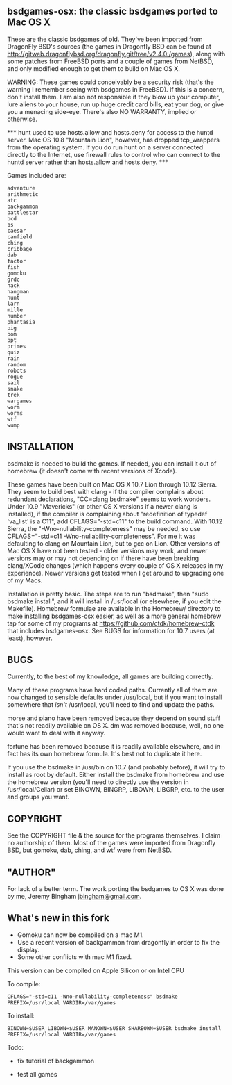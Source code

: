 bsdgames-osx: the classic bsdgames ported to Mac OS X
-----------------------------------------------------

These are the classic bsdgames of old. They've been imported from DragonFly 
BSD's sources (the games in Dragonfly BSD can be found at 
http://gitweb.dragonflybsd.org/dragonfly.git/tree/v2.4.0:/games), along with 
some patches from FreeBSD ports and a couple of games from NetBSD, and only 
modified enough to get them to build on Mac OS X. 

WARNING: These games could conceivably be a security risk (that's the warning I
remember seeing with bsdgames in FreeBSD). If this is a concern, don't install
them. I am also not responsible if they blow up your computer, lure aliens to 
your house, run up huge credit card bills, eat your dog, or give you a menacing
side-eye. There's also NO WARRANTY, implied or otherwise.

*** hunt used to use hosts.allow and hosts.deny for access to the huntd server.
Mac OS 10.8 "Mountain Lion", however, has dropped tcp_wrappers from the
operating system. If you do run hunt on a server connected directly to the
Internet, use firewall rules to control who can connect to the huntd server
rather than hosts.allow and hosts.deny. ***

Games included are:

	adventure 
	arithmetic 
	atc 
	backgammon 
	battlestar 
	bcd 
	bs 
	caesar 
	canfield 
	ching
	cribbage 
	dab
	factor 
	fish 
	gomoku
	grdc 
	hack 
	hangman 
	hunt 
	larn 
	mille 
	number 
	phantasia 
	pig 
	pom 
	ppt 
	primes 
	quiz 
	rain 
	random 
	robots 
	rogue 
	sail 
	snake 
	trek 
	wargames 
	worm 
	worms 
	wtf
	wump

INSTALLATION
------------

bsdmake is needed to build the games. If needed, you can install it out of 
homebrew (it doesn't come with recent versions of Xcode).

These games have been built on Mac OS X 10.7 Lion through 10.12 Sierra. They 
seem to build best with clang - if the compiler complains about redundant 
declarations, "CC=clang bsdmake" seems to work wonders. Under 10.9 "Mavericks" 
(or other OS X versions if a newer clang is installed), if the compiler is 
complaining about "redefinition of typedef 'va_list' is a C11", add 
CFLAGS="-std=c11" to the build command. With 10.12 Sierra, the 
"-Wno-nullability-completeness" may be needed, so use CFLAGS="-std=c11 
-Wno-nullability-completeness". For me it was defaulting to clang on Mountain 
Lion, but to gcc on Lion. Other versions of Mac OS X have not been tested - 
older versions may work, and newer versions may or may not depending on if there
have been breaking clang/XCode changes (which happens every couple of OS X 
releases in my experience). Newer versions get tested when I get around to 
upgrading one of my Macs.

Installation is pretty basic. The steps are to run "bsdmake", then "sudo 
bsdmake install", and it will install in /usr/local (or elsewhere, if you edit 
the Makefile). Homebrew formulae are available in the Homebrew/ directory to
make installing bsdgames-osx easier, as well as a more general homebrew tap for
some of my programs at https://github.com/ctdk/homebrew-ctdk that includes
bsdgames-osx. See BUGS for information for 10.7 users (at least), however.

BUGS
----
Currently, to the best of my knowledge, all games are building correctly.

Many of these programs have hard coded paths. Currently all of them are now
changed to sensible defaults under /usr/local, but if you want to install 
somewhere that *isn't* /usr/local, you'll need to find and update the paths.

morse and piano have been removed because they depend on sound stuff that's not 
readily available on OS X. dm was removed because, well, no one would want to
deal with it anyway.

fortune has been removed because it is readily available elsewhere, and in fact
has its own homebrew formula. It's best not to duplicate it here.

If you use the bsdmake in /usr/bin on 10.7 (and probably before), it will try
to install as root by default. Either install the bsdmake from homebrew and use
the homebrew version (you'll need to directly use the version in 
/usr/local/Cellar) or set BINOWN, BINGRP, LIBOWN, LIBGRP, etc. to the user and
groups you want.

COPYRIGHT
---------
See the COPYRIGHT file & the source for the programs themselves. I claim no
authorship of them. Most of the games were imported from Dragonfly BSD, but
gomoku, dab, ching, and wtf were from NetBSD.

"AUTHOR"
--------
For lack of a better term. The work porting the bsdgames to OS X was done by me,
Jeremy Bingham <jbingham@gmail.com>.


What's new in this fork
-----------------------

* Gomoku can now be compiled on a mac M1.
* Use a recent version of backgammon from dragonfly in order to
  fix the display.
* Some other conflicts with mac M1 fixed.

This version can be compiled on Apple Silicon or on Intel CPU

To compile:

    CFLAGS="-std=c11 -Wno-nullability-completeness" bsdmake PREFIX=/usr/local VARDIR=/var/games

To install:

    BINOWN=$USER LIBOWN=$USER MANOWN=$USER SHAREOWN=$USER bsdmake install PREFIX=/usr/local VARDIR=/var/games

Todo:

* fix tutorial of backgammon

* test all games
